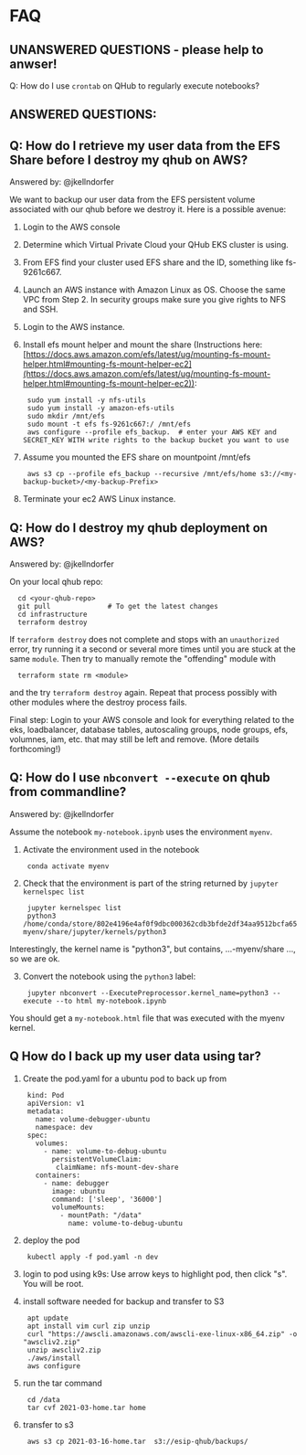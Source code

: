 # FAQ

## UNANSWERED QUESTIONS - please help to anwser!

Q: How do I use `crontab` on QHub to regularly execute notebooks?


## ANSWERED QUESTIONS:
## Q: How do I retrieve my user data from the EFS Share before I destroy my qhub on AWS?
Answered by: @jkellndorfer

We want to backup our user data from the EFS persistent volume associated with our qhub before we destroy it. Here is a possible avenue:

1. Login to the AWS console
2. Determine which Virtual Private Cloud your QHub EKS cluster is using.
3. From EFS find your cluster used EFS share and the ID, something like fs-9261c667.
3. Launch an AWS instance with Amazon Linux as OS. Choose the same VPC from Step 2. In security groups make sure you give rights to NFS and SSH.
4. Login to the AWS instance.
5. Install efs mount helper and mount the share (Instructions here: [https://docs.aws.amazon.com/efs/latest/ug/mounting-fs-mount-helper.html#mounting-fs-mount-helper-ec2](https://docs.aws.amazon.com/efs/latest/ug/mounting-fs-mount-helper.html#mounting-fs-mount-helper-ec2)): 

        sudo yum install -y nfs-utils
        sudo yum install -y amazon-efs-utils
        sudo mkdir /mnt/efs
        sudo mount -t efs fs-9261c667:/ /mnt/efs
        aws configure --profile efs_backup.  # enter your AWS KEY and SECRET_KEY WITH write rights to the backup bucket you want to use
     
6. Assume you mounted the EFS share on mountpoint /mnt/efs
        
        aws s3 cp --profile efs_backup --recursive /mnt/efs/home s3://<my-backup-bucket>/<my-backup-Prefix>
        
7. Terminate your ec2 AWS Linux instance.


## Q: How do I destroy my qhub deployment on AWS?
Answered by: @jkellndorfer

On your local qhub repo:

      cd <your-qhub-repo>
      git pull              # To get the latest changes 
      cd infrastructure
      terraform destroy
      

If `terraform destroy` does not complete and stops with an `unauthorized` error, try running it a second or several more times until you are stuck at the same `module`. Then try to manually remote the "offending" module with

      terraform state rm <module>

and the try `terraform destroy` again. Repeat that process possibly with other modules where the destroy process fails.

Final step: Login to your AWS console and look for everything related to the eks, loadbalancer, database tables, autoscaling groups, node groups, efs, volumnes, iam, etc. that may still be left and remove. (More details forthcoming!)


## Q: How do I use `nbconvert --execute` on qhub from commandline?
Answered by: @jkellndorfer

Assume the notebook `my-notebook.ipynb` uses the environment `myenv`.

1. Activate the environment used in the notebook

        conda activate myenv

2. Check that the environment is part of the string returned by `jupyter kernelspec list`

        jupyter kernelspec list
        python3    /home/conda/store/802e4196e4af0f9dbc000362cdb3bfde2df34aa9512bcfa6511c384ccef4518f-myenv/share/jupyter/kernels/python3
      
Interestingly, the kernel name is "python3", but contains,  ...-myenv/share ..., so we are ok.

3. Convert the notebook using the `python3` label:

        jupyter nbconvert --ExecutePreprocessor.kernel_name=python3 --execute --to html my-notebook.ipynb
      
You should get a `my-notebook.html` file that was executed with the myenv kernel. 

## Q How do I back up my user data using tar?

1. Create the pod.yaml for a ubuntu pod to back up from

        kind: Pod
        apiVersion: v1
        metadata:
          name: volume-debugger-ubuntu
          namespace: dev
        spec:
          volumes:
            - name: volume-to-debug-ubuntu
              persistentVolumeClaim:
               claimName: nfs-mount-dev-share
          containers:
            - name: debugger
              image: ubuntu
              command: ['sleep', '36000']
              volumeMounts:
                - mountPath: "/data"
                  name: volume-to-debug-ubuntu
   
2. deploy the pod

        kubectl apply -f pod.yaml -n dev
4. login to pod using k9s: Use arrow keys to highlight pod, then click "s".  You will be root.
5. install software needed for backup and transfer to S3
 
        apt update
        apt install vim curl zip unzip
        curl "https://awscli.amazonaws.com/awscli-exe-linux-x86_64.zip" -o "awscliv2.zip"
        unzip awscliv2.zip
        ./aws/install
        aws configure
6. run the tar command

        cd /data
        tar cvf 2021-03-home.tar home
8. transfer to s3
        
        aws s3 cp 2021-03-16-home.tar  s3://esip-qhub/backups/
